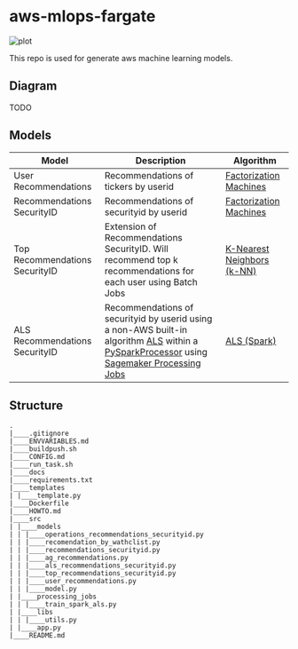 # aws-mlops-fargate


![plot]([./directory_1/directory_2/.../directory_n/plot.png](https://github.com/Naquiao/mlops-framework/blob/main/docs/flow-diagram.png))

This repo is used for generate aws machine learning models.

## Diagram

TODO

## Models

| Model | Description | Algorithm |
| ------ | ----------- | --------- |
| User Recommendations | Recommendations of tickers by userid | [Factorization Machines](https://docs.aws.amazon.com/sagemaker/latest/dg/fact-machines.html) |
| Recommendations SecurityID | Recommendations of securityid by userid | [Factorization Machines](https://docs.aws.amazon.com/sagemaker/latest/dg/fact-machines.html) |
| Top Recommendations SecurityID | Extension of Recommendations SecurityID. Will recommend top k recommendations for each user using Batch Jobs | [K-Nearest Neighbors (k-NN)](https://docs.aws.amazon.com/sagemaker/latest/dg/k-nearest-neighbors.html) |
| ALS Recommendations SecurityID | Recommendations of securityid by userid using a non-AWS built-in algorithm [ALS](http://spark.apache.org/docs/2.2.0/ml-collaborative-filtering.html) within a [PySparkProcessor](https://sagemaker.readthedocs.io/en/stable/amazon_sagemaker_processing.html#pysparkprocessor) using [Sagemaker Processing Jobs](https://docs.aws.amazon.com/sagemaker/latest/dg/processing-job.html) | [ALS (Spark)](http://spark.apache.org/docs/2.2.0/ml-collaborative-filtering.html) |

## Structure

```
.
|____.gitignore
|____ENVVARIABLES.md
|____buildpush.sh
|____CONFIG.md
|____run_task.sh
|____docs
|____requirements.txt
|____templates
| |____template.py
|____Dockerfile
|____HOWTO.md
|____src
| |____models
| | |____operations_recommendations_securityid.py
| | |____recomendation_by_wathclist.py
| | |____recommendations_securityid.py
| | |____ag_recommendations.py
| | |____als_recommendations_securityid.py
| | |____top_recommendations_securityid.py
| | |____user_recommendations.py
| | |____model.py
| |____processing_jobs
| | |____train_spark_als.py
| |____libs
| | |____utils.py
| |____app.py
|____README.md
```
